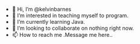 - 👋 Hi, I’m @kelvinbarnes
- 👀 I’m interested in teaching myself to program.
- 🌱 I’m currently learning Java.
- 💞️ I’m looking to collaborate on nothing right now.
- 📫 How to reach me .Message me here..

<!---
kelvinbarnes/kelvinbarnes is a ✨ special ✨ repository because its `README.md` (this file) appears on your GitHub profile.
You can click the Preview link to take a look at your changes.
--->
